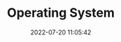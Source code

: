 ---
pageComponent:
  name: Catalogue
  data:
    key: 01.programing/03.system/01.os
    description: 操作系统
title: Operating System
date: 2022-07-20 11:05:42
permalink: /system/os/
sidebar: false
article: false
comment: false
editLink: false
---